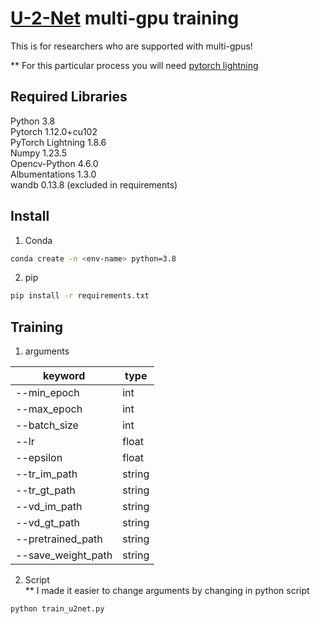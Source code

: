 # [U-2-Net](https://github.com/xuebinqin/U-2-Net) multi-gpu training


This is for researchers who are supported with multi-gpus!

** For this particular process you will need [pytorch lightning](https://www.pytorchlightning.ai)

## Required Libraries
Python 3.8<br>
Pytorch 1.12.0+cu102<br>
PyTorch Lightning 1.8.6<br>
Numpy 1.23.5<br>
Opencv-Python 4.6.0<br>
Albumentations 1.3.0<br>
wandb 0.13.8 (excluded in requirements)

## Install
1. Conda
```sh
conda create -n <env-name> python=3.8
```
2. pip
```sh
pip install -r requirements.txt
```

## Training

1. arguments

|keyword|type|
|-------|----|
|--min_epoch|int|
|--max_epoch|int|
|--batch_size|int|
|--lr|float|
|--epsilon|float|
|--tr_im_path|string|
|--tr_gt_path|string|
|--vd_im_path|string|
|--vd_gt_path|string|
|--pretrained_path|string|
|--save_weight_path|string|

2. Script<br>
** I made it easier to change arguments by changing in python script 

```sh
python train_u2net.py
```


